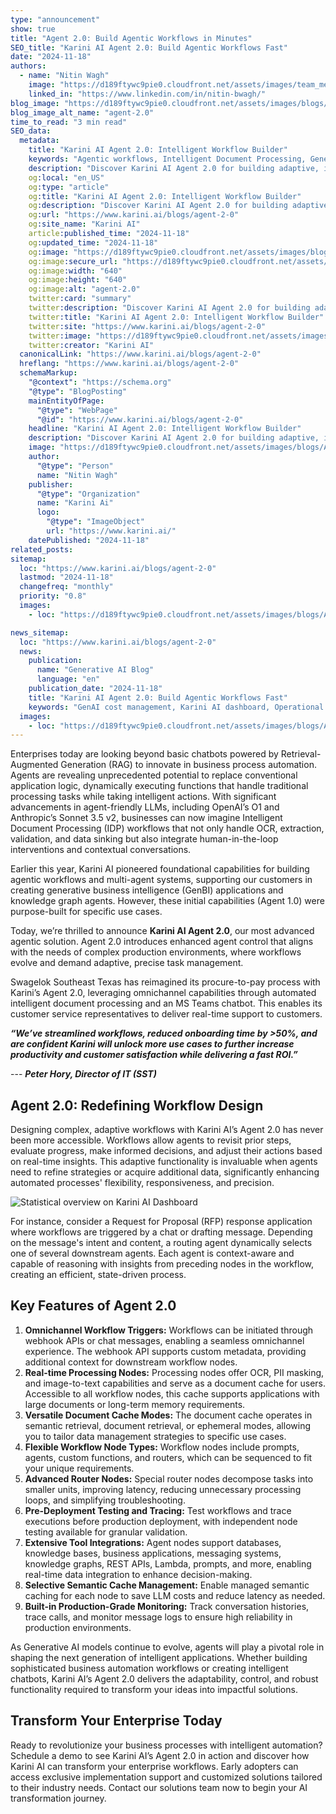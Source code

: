 ```yaml
---
type: "announcement"
show: true
title: "Agent 2.0: Build Agentic Workflows in Minutes"
SEO_title: "Karini AI Agent 2.0: Build Agentic Workflows Fast"
date: "2024-11-18"
authors:
  - name: "Nitin Wagh"
    image: "https://d189ftywc9pie0.cloudfront.net/assets/images/team_members/nitin-wagh.jpg"
    linked_in: "https://www.linkedin.com/in/nitin-bwagh/"
blog_image: "https://d189ftywc9pie0.cloudfront.net/assets/images/blogs/Agent-2.0-Announcement.png"
blog_image_alt_name: "agent-2.0"
time_to_read: "3 min read"
SEO_data:
  metadata:
    title: "Karini AI Agent 2.0: Intelligent Workflow Builder"
    keywords: "Agentic workflows, Intelligent Document Processing, Generative AI, Business process automation, Karini AI Agent 2.0"
    description: "Discover Karini AI Agent 2.0 for building adaptive, intelligent workflows. Streamline processes, reduce onboarding time, and increase productivity with advanced AI agents."
    og:local: "en_US"
    og:type: "article"
    og:title: "Karini AI Agent 2.0: Intelligent Workflow Builder"
    og:description: "Discover Karini AI Agent 2.0 for building adaptive, intelligent workflows. Streamline processes, reduce onboarding time, and increase productivity with advanced AI agents."
    og:url: "https://www.karini.ai/blogs/agent-2-0"
    og:site_name: "Karini AI"
    article:published_time: "2024-11-18"
    og:updated_time: "2024-11-18"
    og:image: "https://d189ftywc9pie0.cloudfront.net/assets/images/blogs/Agent-2.0-Announcement.png&w=640&q=75"
    og:image:secure_url: "https://d189ftywc9pie0.cloudfront.net/assets/images/blogs/Agent-2.0-Announcement.png&w=640&q=75"
    og:image:width: "640"
    og:image:height: "640"
    og:image:alt: "agent-2.0"
    twitter:card: "summary"
    twitter:description: "Discover Karini AI Agent 2.0 for building adaptive, intelligent workflows. Streamline processes, reduce onboarding time, and increase productivity with advanced AI agents."
    twitter:title: "Karini AI Agent 2.0: Intelligent Workflow Builder"
    twitter:site: "https://www.karini.ai/blogs/agent-2-0"
    twitter:image: "https://d189ftywc9pie0.cloudfront.net/assets/images/blogs/Agent-2.0-Announcement.png&w=640&q=75"
    twitter:creator: "Karini AI"
  canonicalLink: "https://www.karini.ai/blogs/agent-2-0"
  hreflang: "https://www.karini.ai/blogs/agent-2-0"
  schemaMarkup:
    "@context": "https://schema.org"
    "@type": "BlogPosting"
    mainEntityOfPage:
      "@type": "WebPage"
      "@id": "https://www.karini.ai/blogs/agent-2-0"
    headline: "Karini AI Agent 2.0: Intelligent Workflow Builder"
    description: "Discover Karini AI Agent 2.0 for building adaptive, intelligent workflows. Streamline processes, reduce onboarding time, and increase productivity with advanced AI agents."
    image: "https://d189ftywc9pie0.cloudfront.net/assets/images/blogs/Agent-2.0-final.gif"
    author:
      "@type": "Person"
      name: "Nitin Wagh"
    publisher:
      "@type": "Organization"
      name: "Karini Ai"
      logo:
        "@type": "ImageObject"
        url: "https://www.karini.ai/"
    datePublished: "2024-11-18"
related_posts:
sitemap:
  loc: "https://www.karini.ai/blogs/agent-2-0"
  lastmod: "2024-11-18"
  changefreq: "monthly"
  priority: "0.8"
  images:
    - loc: "https://d189ftywc9pie0.cloudfront.net/assets/images/blogs/Agent-2.0-final.gif"

news_sitemap:
  loc: "https://www.karini.ai/blogs/agent-2-0"
  news:
    publication:
      name: "Generative AI Blog"
      language: "en"
    publication_date: "2024-11-18"
    title: "Karini AI Agent 2.0: Build Agentic Workflows Fast"
    keywords: "GenAI cost management, Karini AI dashboard, Operational transparency, LLM budget control, AI resource monitoring"
  images:
    - loc: "https://d189ftywc9pie0.cloudfront.net/assets/images/blogs/Agent-2.0-final.gif"
---
```


Enterprises today are looking beyond basic chatbots powered by Retrieval-Augmented Generation (RAG) to innovate in business process automation. Agents are revealing unprecedented potential to replace conventional application logic, dynamically executing functions that handle traditional processing tasks while taking intelligent actions. With significant advancements in agent-friendly LLMs, including OpenAI’s O1 and Anthropic’s Sonnet 3.5 v2, businesses can now imagine Intelligent Document Processing (IDP) workflows that not only handle OCR, extraction, validation, and data sinking but also integrate human-in-the-loop interventions and contextual conversations.

Earlier this year, Karini AI pioneered foundational capabilities for building agentic workflows and multi-agent systems, supporting our customers in creating generative business intelligence (GenBI) applications and knowledge graph agents. However, these initial capabilities (Agent 1.0) were purpose-built for specific use cases.

Today, we’re thrilled to announce **Karini AI Agent 2.0**, our most advanced agentic solution. Agent 2.0 introduces enhanced agent control that aligns with the needs of complex production environments, where workflows evolve and demand adaptive, precise task management.

Swagelok Southeast Texas has reimagined its procure-to-pay process with Karini’s Agent 2.0, leveraging omnichannel capabilities through automated intelligent document processing and an MS Teams chatbot. This enables its customer service representatives to deliver real-time support to customers.

_**“We’ve streamlined workflows, reduced onboarding time by >50%, and are confident Karini will unlock more use cases to further increase productivity and customer satisfaction while delivering a fast ROI.”**_

--- _**Peter Hory, Director of IT (SST)**_

## Agent 2.0: Redefining Workflow Design

Designing complex, adaptive workflows with Karini AI’s Agent 2.0 has never been more accessible. Workflows allow agents to revisit prior steps, evaluate progress, make informed decisions, and adjust their actions based on real-time insights. This adaptive functionality is invaluable when agents need to refine strategies or acquire additional data, significantly enhancing automated processes' flexibility, responsiveness, and precision.

![Statistical overview on Karini AI Dashboard](https://d189ftywc9pie0.cloudfront.net/assets/images/blogs/Agent-2.0-final.gif)

For instance, consider a Request for Proposal (RFP) response application where workflows are triggered by a chat or drafting message. Depending on the message's intent and content, a routing agent dynamically selects one of several downstream agents. Each agent is context-aware and capable of reasoning with insights from preceding nodes in the workflow, creating an efficient, state-driven process.

## Key Features of Agent 2.0

1. **Omnichannel Workflow Triggers:** Workflows can be initiated through webhook APIs or chat messages, enabling a seamless omnichannel experience. The webhook API supports custom metadata, providing additional context for downstream workflow nodes.
2. **Real-time Processing Nodes:** Processing nodes offer OCR, PII masking, and image-to-text capabilities and serve as a document cache for users. Accessible to all workflow nodes, this cache supports applications with large documents or long-term memory requirements.
3. **Versatile Document Cache Modes:** The document cache operates in semantic retrieval, document retrieval, or ephemeral modes, allowing you to tailor data management strategies to specific use cases.
4. **Flexible Workflow Node Types:** Workflow nodes include prompts, agents, custom functions, and routers, which can be sequenced to fit your unique requirements.
5. **Advanced Router Nodes:** Special router nodes decompose tasks into smaller units, improving latency, reducing unnecessary processing loops, and simplifying troubleshooting.
6. **Pre-Deployment Testing and Tracing:** Test workflows and trace executions before production deployment, with independent node testing available for granular validation.
7. **Extensive Tool Integrations:** Agent nodes support databases, knowledge bases, business applications, messaging systems, knowledge graphs, REST APIs, Lambda, prompts, and more, enabling real-time data integration to enhance decision-making.
8. **Selective Semantic Cache Management:** Enable managed semantic caching for each node to save LLM costs and reduce latency as needed.
9. **Built-in Production-Grade Monitoring:** Track conversation histories, trace calls, and monitor message logs to ensure high reliability in production environments.

As Generative AI models continue to evolve, agents will play a pivotal role in shaping the next generation of intelligent applications. Whether building sophisticated business automation workflows or creating intelligent chatbots, Karini AI’s Agent 2.0 delivers the adaptability, control, and robust functionality required to transform your ideas into impactful solutions.

## Transform Your Enterprise Today

Ready to revolutionize your business processes with intelligent automation? Schedule a demo to see Karini AI’s Agent 2.0 in action and discover how Karini AI can transform your enterprise workflows. Early adopters can access exclusive implementation support and customized solutions tailored to their industry needs. Contact our solutions team now to begin your AI transformation journey.
